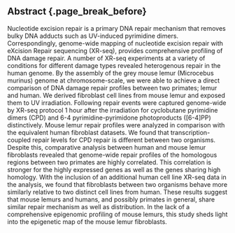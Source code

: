 ## Abstract {.page_break_before}

<!-- 250 words -->

Nucleotide excision repair is a primary DNA repair mechanism that removes bulky DNA adducts such as UV-induced pyrimidine dimers. 
Correspondingly, genome-wide mapping of nucleotide excision repair with eXcision Repair sequencing (XR-seq), provides comprehensive profiling of DNA damage repair. 
A number of XR-seq experiments at a variety of conditions for different damage types revealed heterogenous repair in the human genome.
By the assembly of the grey mouse lemur (Microcebus murinus) genome at chromosome-scale, we were able to achieve a direct comparison of DNA damage repair profiles between two primates; lemur and human. 
We derived fibroblast cell lines from mouse lemur and exposed them to UV irradiation.
Following repair events were captured genome-wide by XR-seq protocol 1 hour after the irradiation for cyclobutane pyrimidine dimers (CPD) and 6-4 pyrimidine-pyrimidone photoproducts ([6-4]PP) distinctively. 
Mouse lemur repair profiles were analyzed in comparison with the equivalent human fibroblast datasets.
We found that transcription-coupled repair levels for CPD repair is different between two organisms.
Despite this, comparative analysis between human and mouse lemur fibroblasts revealed that genome-wide repair profiles of the homologous regions between two primates are highly correlated. 
This correlation is stronger for the highly expressed genes as well as the genes sharing high homology.
With the inclusion of an additional human cell line XR-seq data in the analysis, we found that fibroblasts between two organisms behave more similarly relative to two distinct cell lines from human.
These results suggest that mouse lemurs and humans, and possibly primates in general, share similar repair mechanism as well as distribution.
In the lack of a comprehensive epigenomic profiling of mouse lemurs, this study sheds light into the epigenetic map of the mouse lemur fibroblasts.
